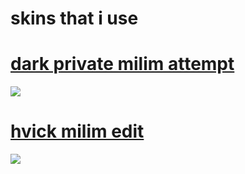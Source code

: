 

# skins that i use

# [dark private milim attempt](https://milinho.s-ul.eu/w3WskY5o)
![](https://osu.ppy.sh/ss/15889425/bb17)

# [hvick milim edit](https://cdn.discordapp.com/attachments/768595592422752256/783271257839894558/hvick_milim_edit.osk)
![](https://osu.ppy.sh/ss/15889461/5517)
